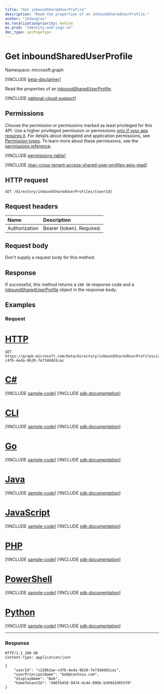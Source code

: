 ```yaml
---
title: "Get inboundSharedUserProfile"
description: "Read the properties of an inboundSharedUserProfile."
author: "jkdouglas"
ms.localizationpriority: medium
ms.prod: "identity-and-sign-in"
doc_type: apiPageType
---
```


# Get inboundSharedUserProfile

Namespace: microsoft.graph

[!INCLUDE [beta-disclaimer](../../includes/beta-disclaimer.md)]

Read the properties of an [inboundSharedUserProfile](../resources/inboundshareduserprofile.md).

[!INCLUDE [national-cloud-support](../../includes/global-only.md)]

## Permissions

Choose the permission or permissions marked as least privileged for this API. Use a higher privileged permission or permissions [only if your app requires it](/graph/permissions-overview#best-practices-for-using-microsoft-graph-permissions). For details about delegated and application permissions, see [Permission types](/graph/permissions-overview#permission-types). To learn more about these permissions, see the [permissions reference](/graph/permissions-reference).

<!-- { "blockType": "permissions", "name": "inboundshareduserprofile_get" } -->
[!INCLUDE [permissions-table](../includes/permissions/inboundshareduserprofile-get-permissions.md)]

[!INCLUDE [rbac-cross-tenant-access-shared-user-profiles-apis-read](../includes/rbac-for-apis/rbac-cross-tenant-access-shared-user-profiles-apis-read.md)]

## HTTP request

<!-- {
  "blockType": "ignored"
}
-->

``` http
GET /directory/inboundSharedUserProfiles/{userId}
```

## Request headers

|Name|Description|
|:---|:---|
|Authorization|Bearer {token}. Required.|

## Request body

Don't supply a request body for this method.

## Response

If successful, this method returns a `200 OK` response code and a [inboundSharedUserProfile](../resources/inboundshareduserprofile.md) object in the response body.

## Examples

### Request

# [HTTP](#tab/http)
<!-- {
  "blockType": "request",
  "name": "get_inboundshareduserprofile"
}
-->

``` http
GET https://graph.microsoft.com/beta/directory/inboundSharedUserProfiles/c228b2ae-c4fb-4eda-9620-7e73dddd1cac
```

# [C#](#tab/csharp)
[!INCLUDE [sample-code](../includes/snippets/csharp/get-inboundshareduserprofile-csharp-snippets.md)]
[!INCLUDE [sdk-documentation](../includes/snippets/snippets-sdk-documentation-link.md)]

# [CLI](#tab/cli)
[!INCLUDE [sample-code](../includes/snippets/cli/get-inboundshareduserprofile-cli-snippets.md)]
[!INCLUDE [sdk-documentation](../includes/snippets/snippets-sdk-documentation-link.md)]

# [Go](#tab/go)
[!INCLUDE [sample-code](../includes/snippets/go/get-inboundshareduserprofile-go-snippets.md)]
[!INCLUDE [sdk-documentation](../includes/snippets/snippets-sdk-documentation-link.md)]

# [Java](#tab/java)
[!INCLUDE [sample-code](../includes/snippets/java/get-inboundshareduserprofile-java-snippets.md)]
[!INCLUDE [sdk-documentation](../includes/snippets/snippets-sdk-documentation-link.md)]

# [JavaScript](#tab/javascript)
[!INCLUDE [sample-code](../includes/snippets/javascript/get-inboundshareduserprofile-javascript-snippets.md)]
[!INCLUDE [sdk-documentation](../includes/snippets/snippets-sdk-documentation-link.md)]

# [PHP](#tab/php)
[!INCLUDE [sample-code](../includes/snippets/php/get-inboundshareduserprofile-php-snippets.md)]
[!INCLUDE [sdk-documentation](../includes/snippets/snippets-sdk-documentation-link.md)]

# [PowerShell](#tab/powershell)
[!INCLUDE [sample-code](../includes/snippets/powershell/get-inboundshareduserprofile-powershell-snippets.md)]
[!INCLUDE [sdk-documentation](../includes/snippets/snippets-sdk-documentation-link.md)]

# [Python](#tab/python)
[!INCLUDE [sample-code](../includes/snippets/python/get-inboundshareduserprofile-python-snippets.md)]
[!INCLUDE [sdk-documentation](../includes/snippets/snippets-sdk-documentation-link.md)]

---

### Response

<!-- {
  "blockType": "response",
  "truncated": true,
  "@odata.type": "microsoft.graph.inboundSharedUserProfile"
}
-->

``` http
HTTP/1.1 200 OK
Content-Type: application/json

{
    "userId": "c228b2ae-c4fb-4eda-9620-7e73dddd1cac",
    "userPrincipalName": "bob@contoso.com",
    "displayName": "Bob",
    "homeTenantId": "486fb458-9474-4c44-896b-b30942d055f0"
}
```
